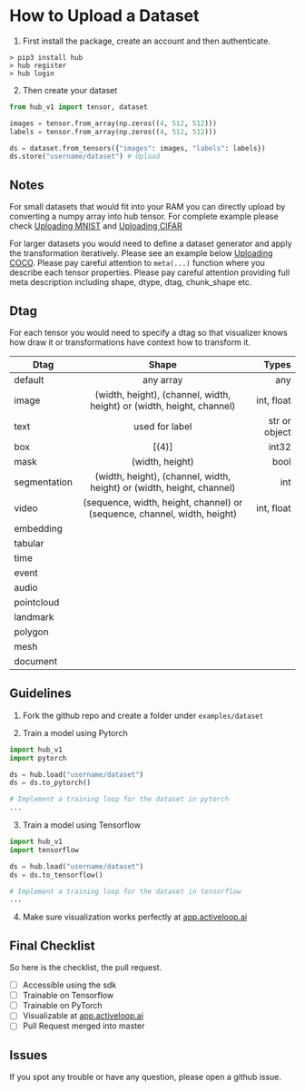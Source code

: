 # How to Upload a Dataset

1. First install the package, create an account and then authenticate.
```
> pip3 install hub
> hub register
> hub login
```

2. Then create your dataset
```python
from hub_v1 import tensor, dataset

images = tensor.from_array(np.zeros((4, 512, 512)))
labels = tensor.from_array(np.zeros((4, 512, 512)))

ds = dataset.from_tensors({"images": images, "labels": labels})
ds.store("username/dataset") # Upload
```


## Notes 

For small datasets that would fit into your RAM you can directly upload by converting a numpy array into hub tensor. For complete example please check [Uploading MNIST](https://github.com/activeloopai/Hub/blob/master/examples/mnist/upload.py) and [Uploading CIFAR](https://github.com/activeloopai/Hub/blob/master/examples/cifar/upload_cifar10.py)

For larger datasets you would need to define a dataset generator and apply the transformation iteratively. Please see an example below [Uploading COCO](https://github.com/activeloopai/Hub/blob/master/examples/coco/upload_coco2017.py).
Please pay careful attention to `meta(...)` function where you describe each tensor properties. Please pay careful attention providing full meta description including shape, dtype, dtag, chunk_shape etc.

## Dtag
For each tensor you would need to specify a dtag so that visualizer knows how draw it or transformations have context how to transform it.

| Dtag          |      Shape      |  Types  |
|---------------|:---------------:|--------:|
| default       |    any array    |   any   |
| image         |    (width, height), (channel, width, height) or (width, height, channel)                  | int, float |
| text          |   used for label   | str or object  |
| box           |  [(4)]          |   int32   |
| mask          | (width, height) |    bool  |
| segmentation  | (width, height), (channel, width, height) or (width, height, channel)|   int  |
| video          |     (sequence, width, height, channel) or (sequence, channel, width, height)          |    int, float      |
| embedding      |               |          |
| tabular        |               |          |
| time    |               |          |
| event     |               |          |
| audio          |               |          |
| pointcloud    |               |          |
| landmark      |               |          |
| polygon        |               |          |
| mesh           |               |          |
| document       |               |          |



## Guidelines
1. Fork the github repo and create a folder under `examples/dataset`

2. Train a model using Pytorch

```python
import hub_v1
import pytorch

ds = hub.load("username/dataset")
ds = ds.to_pytorch()

# Implement a training loop for the dataset in pytorch
...
```

3. Train a model using Tensorflow 

```python
import hub_v1
import tensorflow

ds = hub.load("username/dataset")
ds = ds.to_tensorflow()

# Implement a training loop for the dataset in tensorflow
...
```

4. Make sure visualization works perfectly at [app.activeloop.ai](https://app.activeloop.ai)

## Final Checklist
So here is the checklist, the pull request.
-  [ ] Accessible using the sdk
-  [ ] Trainable on Tensorflow
-  [ ] Trainable on PyTorch 
-  [ ] Visualizable at [app.activeloop.ai](https://app.activeloop.ai)
-  [ ] Pull Request merged into master

## Issues

If you spot any trouble or have any question, please open a github issue.
